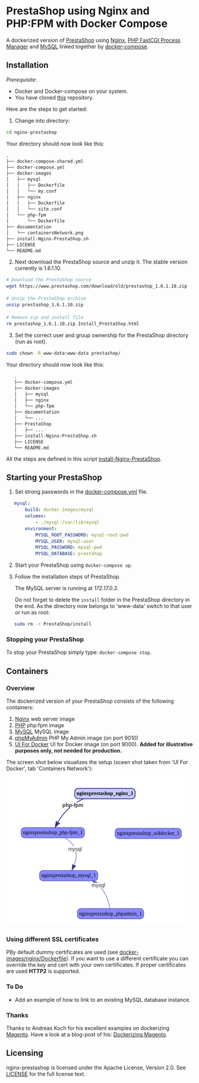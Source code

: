 # PrestaShop using Nginx and PHP:FPM with Docker Compose

A dockerized version of [PrestaShop](https://www.prestashop.com/) using [Nginx](https://www.nginx.com/), [PHP FastCGI Process Manager](http://php.net/manual/en/book.fpm.php) and [MySQL](https://www.mysql.com) linked together by [docker-compose](https://docs.docker.com/compose/).

## Installation

*Prerequisite*:
- Docker and Docker-compose on your system.
- You have cloned [this](https://github.com/schlpbch/nginx-prestashop) repository.

Here are the steps to get started:

1. Change into directory:

 ```bash
cd nginx-prestashop
 ```
   Your directory should now look like this:

 ```
.
├── docker-compose-shared.yml
├── docker-compose.yml
├── docker-images
│   ├── mysql
│   │   ├── Dockerfile
│   │   └── my.conf
│   ├── nginx
│   │   ├── Dockerfile
│   │   └── site.conf
│   └── php-fpm
│       └── Dockerfile
├── documentation
│   └── containersNetwork.png
├── install-Nginx-PrestaShop.sh
├── LICENSE
└── README.md
 ```

2. Next download the PrestaShop source and unzip it. The stable version currently is 1.6.1.10.

 ```bash
 # Download the PrestaShop source
 wget https://www.prestashop.com/download/old/prestashop_1.6.1.10.zip

 # Unzip the PrestaShop archive
 unzip prestashop_1.6.1.10.zip

 # Remove zip and install file
 rm prestashop_1.6.1.10.zip Install_PrestaShop.html
 ```

3. Set the correct user and group ownership for the PrestaShop directory (run as root).

 ```bash
sudo chown -R www-data:www-data prestashop/
 ```
Your directory should now look like this:

 ```
    .
    ├── docker-compose.yml
    ├── docker-images
    │   ├── mysql
    │   ├── nginx
    │   └── php-fpm
    ├── documentation
    │   └── ...
    ├── PrestaShop
    │   ├── ...
    ├── install-Nginx-PrestaShop.sh
    ├── LICENSE
    └── README.md
 ```

All the steps are defined in this script [install-Nginx-PrestaShop](install-Nginx-PrestaShop).


## Starting your PrestaShop

1. Set strong passwords in the [docker-compose.yml](docker-compose.yml) file.

 ```yaml
    mysql:
        build: docker-images/mysql
        volumes:
            - ./mysql:/var/lib/mysql
        environment:
            MYSQL_ROOT_PASSWORD: mysql-root-pwd
            MYSQL_USER: mysql-user
            MYSQL_PASSWORD: mysql-pwd
            MYSQL_DATABASE: prestahop
 ```

2. Start your PrestaShop using `docker-compose up`.

3. Follow the installation steps of PrestaShop.

   The MySQL server is running at *172.17.0.3*.

   Do not forget to delete the `install` folder in the PrestaShop directory in the end. As the directory now belongs to 'www-data' switch to that user or run as root:

 ```bash
    sudo rm -r PrestaShop/install
 ```

### Stopping your PrestaShop

To stop your PrestaShop simply type: `docker-compose stop`.

## Containers

### Overview

The dockerized version of your PrestaShop consists of the following containers:

  1. [Nginx](docker-images/nginx/Dockerfile) web server image
  2. [PHP](docker-images/php-fpm/Dockerfile) php:fpm image
  3. [MySQL](docker-images/mysql/Dockerfile) MySQL image
  4. [phpMyAdmin](https://hub.docker.com/r/phpmyadmin/phpmyadmin/) PHP My Admin image (on port 9010)
  5. [UI For Docker](https://hub.docker.com/r/uifd/ui-for-docker/) UI for Docker image (on port 9000). **Added for illustrative purposes only, not needed for production.**

The screen shot below visualizes the setup (sceen shot taken from 'UI For Docker', tab 'Containers Network'):

[![NGINX PrestaShop: Containers Network](documentation/containersNetwork.png)](documentation/containersNetwork-png)


### Using different SSL certificates

PBy default dummy certificates are used (see [docker-images/nginx/Dockerfile](docker-images/nnginx/Dockerfile)).
If you want to use a different certificate you can override the key and cert with your own certificates. If proper certificates are used **HTTP2** is supported.

### To Do

- Add an example of how to link to an existing MySQL database instance.

### Thanks

Thanks to Andreas Koch for his excellent examples on dockerizing [Magento](https://magento.com/). Have a look at a blog-post of his: [Dockerizing  Magento](https://andykdocs.de/development/Docker/Dockerize-Magento).


## Licensing

nginx-prestashop is licensed under the Apache License, Version 2.0.
See [LICENSE](LICENSE) for the full license text.
